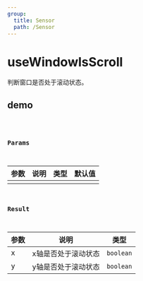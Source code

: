 ```yaml
---
group:
  title: Sensor
  path: /Sensor
---
```


# useWindowIsScroll

判断窗口是否处于滚动状态。


## demo


<code src="./Demo/index.tsx"/>



### Params

| 参数    | 说明                                         | 类型                   | 默认值 |
|---------|----------------------------------------------|------------------------|--------|
|      |      |      |        |


### Result

| **参数** | **说明**            | **类型**  |
| -------- | ------------------- | --------- |
| x        | x轴是否处于滚动状态 | `boolean` |
| y        | y轴是否处于滚动状态 | `boolean` |

